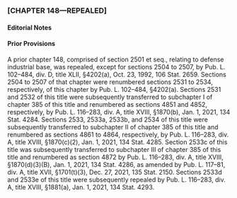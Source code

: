 ### **[CHAPTER 148—REPEALED]** ###

#### **Editorial Notes** ####

#### Prior Provisions ####

A prior chapter 148, comprised of section 2501 et seq., relating to defense industrial base, was repealed, except for sections 2504 to 2507, by Pub. L. 102–484, div. D, title XLII, §4202(a), Oct. 23, 1992, 106 Stat. 2659. Sections 2504 to 2507 of that chapter were renumbered sections 2531 to 2534, respectively, of this chapter by Pub. L. 102–484, §4202(a). Sections 2531 and 2532 of this title were subsequently transferred to subchapter I of chapter 385 of this title and renumbered as sections 4851 and 4852, respectively, by Pub. L. 116–283, div. A, title XVIII, §1870(b), Jan. 1, 2021, 134 Stat. 4284. Sections 2533, 2533a, 2533b, and 2534 of this title were subsequently transferred to subchapter II of chapter 385 of this title and renumbered as sections 4861 to 4864, respectively, by Pub. L. 116–283, div. A, title XVIII, §1870(c)(2), Jan. 1, 2021, 134 Stat. 4285. Section 2533c of this title was subsequently transferred to subchapter III of chapter 385 of this title and renumbered as section 4872 by Pub. L. 116–283, div. A, title XVIII, §1870(d)(3)(B), Jan. 1, 2021, 134 Stat. 4286, as amended by Pub. L. 117–81, div. A, title XVII, §1701(t)(3), Dec. 27, 2021, 135 Stat. 2150. Sections 2533d and 2533e of this title were subsequently repealed by Pub. L. 116–283, div. A, title XVIII, §1881(a), Jan. 1, 2021, 134 Stat. 4293.